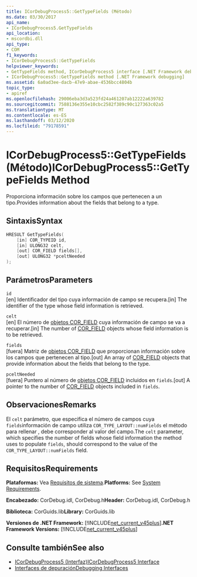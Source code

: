 ```yaml
---
title: ICorDebugProcess5::GetTypeFields (Método)
ms.date: 03/30/2017
api_name:
- ICorDebugProcess5.GetTypeFields
api_location:
- mscordbi.dll
api_type:
- COM
f1_keywords:
- ICorDebugProcess5::GetTypeFields
helpviewer_keywords:
- GetTypeFields method, ICorDebugProcess5 interface [.NET Framework debugging]
- ICorDebugProcess5::GetTypeFields method [.NET Framework debugging]
ms.assetid: 6a0ad3ee-dacb-47e9-abae-4536bcc4804b
topic_type:
- apiref
ms.openlocfilehash: 29006eba3d3a523fd24a461207ab12222a639782
ms.sourcegitcommit: 7588136e355e10cbc2582f389c90c127363c02a5
ms.translationtype: MT
ms.contentlocale: es-ES
ms.lasthandoff: 03/12/2020
ms.locfileid: "79178591"
---
```

# <a name="icordebugprocess5gettypefields-method"></a><span data-ttu-id="5c669-102">ICorDebugProcess5::GetTypeFields (Método)</span><span class="sxs-lookup"><span data-stu-id="5c669-102">ICorDebugProcess5::GetTypeFields Method</span></span>
<span data-ttu-id="5c669-103">Proporciona información sobre los campos que pertenecen a un tipo.</span><span class="sxs-lookup"><span data-stu-id="5c669-103">Provides information about the fields that belong to a type.</span></span>  
  
## <a name="syntax"></a><span data-ttu-id="5c669-104">Sintaxis</span><span class="sxs-lookup"><span data-stu-id="5c669-104">Syntax</span></span>  
  
```cpp  
HRESULT GetTypeFields(  
    [in] COR_TYPEID id,  
    [in] ULONG32 celt,  
    [out] COR_FIELD fields[],
    [out] ULONG32 *pceltNeeded  
);  
```  
  
## <a name="parameters"></a><span data-ttu-id="5c669-105">Parámetros</span><span class="sxs-lookup"><span data-stu-id="5c669-105">Parameters</span></span>  
 `id`  
 <span data-ttu-id="5c669-106">[en] Identificador del tipo cuya información de campo se recupera.</span><span class="sxs-lookup"><span data-stu-id="5c669-106">[in] The identifier of the type whose field information is retrieved.</span></span>  
  
 `celt`  
 <span data-ttu-id="5c669-107">[en] El número de [objetos COR_FIELD](cor-field-structure.md) cuya información de campo se va a recuperar.</span><span class="sxs-lookup"><span data-stu-id="5c669-107">[in] The number of [COR_FIELD](cor-field-structure.md) objects whose field information is to be retrieved.</span></span>  
  
 `fields`  
 <span data-ttu-id="5c669-108">[fuera] Matriz de [objetos COR_FIELD](cor-field-structure.md) que proporcionan información sobre los campos que pertenecen al tipo.</span><span class="sxs-lookup"><span data-stu-id="5c669-108">[out] An array of [COR_FIELD](cor-field-structure.md) objects that provide information about the fields that belong to the type.</span></span>  
  
 `pceltNeeded`  
 <span data-ttu-id="5c669-109">[fuera] Puntero al número de [objetos COR_FIELD](cor-field-structure.md) incluidos en `fields`.</span><span class="sxs-lookup"><span data-stu-id="5c669-109">[out] A pointer to the number of [COR_FIELD](cor-field-structure.md) objects included in `fields`.</span></span>  
  
## <a name="remarks"></a><span data-ttu-id="5c669-110">Observaciones</span><span class="sxs-lookup"><span data-stu-id="5c669-110">Remarks</span></span>  
 <span data-ttu-id="5c669-111">El `celt` parámetro, que especifica el número de campos cuya `fields`información de campo utiliza `COR_TYPE_LAYOUT::numFields` el método para rellenar , debe corresponder al valor del campo.</span><span class="sxs-lookup"><span data-stu-id="5c669-111">The `celt` parameter, which specifies the number of fields whose field information the method uses to populate `fields`, should correspond to the value of the `COR_TYPE_LAYOUT::numFields` field.</span></span>  
  
## <a name="requirements"></a><span data-ttu-id="5c669-112">Requisitos</span><span class="sxs-lookup"><span data-stu-id="5c669-112">Requirements</span></span>  
 <span data-ttu-id="5c669-113">**Plataformas:** Vea [Requisitos de sistema](../../../../docs/framework/get-started/system-requirements.md).</span><span class="sxs-lookup"><span data-stu-id="5c669-113">**Platforms:** See [System Requirements](../../../../docs/framework/get-started/system-requirements.md).</span></span>  
  
 <span data-ttu-id="5c669-114">**Encabezado:** CorDebug.idl, CorDebug.h</span><span class="sxs-lookup"><span data-stu-id="5c669-114">**Header:** CorDebug.idl, CorDebug.h</span></span>  
  
 <span data-ttu-id="5c669-115">**Biblioteca:** CorGuids.lib</span><span class="sxs-lookup"><span data-stu-id="5c669-115">**Library:** CorGuids.lib</span></span>  
  
 <span data-ttu-id="5c669-116">**Versiones de .NET Framework:** [!INCLUDE[net_current_v45plus](../../../../includes/net-current-v45plus-md.md)]</span><span class="sxs-lookup"><span data-stu-id="5c669-116">**.NET Framework Versions:** [!INCLUDE[net_current_v45plus](../../../../includes/net-current-v45plus-md.md)]</span></span>  
  
## <a name="see-also"></a><span data-ttu-id="5c669-117">Consulte también</span><span class="sxs-lookup"><span data-stu-id="5c669-117">See also</span></span>

- [<span data-ttu-id="5c669-118">ICorDebugProcess5 (Interfaz)</span><span class="sxs-lookup"><span data-stu-id="5c669-118">ICorDebugProcess5 Interface</span></span>](icordebugprocess5-interface.md)
- [<span data-ttu-id="5c669-119">Interfaces de depuración</span><span class="sxs-lookup"><span data-stu-id="5c669-119">Debugging Interfaces</span></span>](debugging-interfaces.md)

